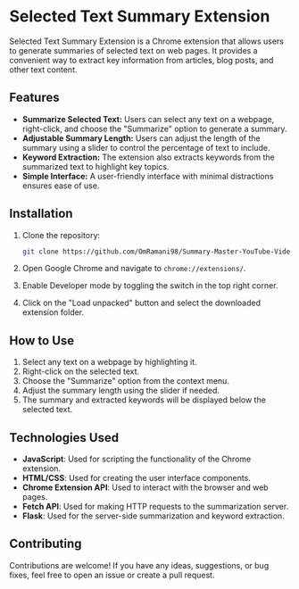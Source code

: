# Selected Text Summary Extension

Selected Text Summary Extension is a Chrome extension that allows users to generate summaries of selected text on web pages. It provides a convenient way to extract key information from articles, blog posts, and other text content.

## Features

- **Summarize Selected Text:** Users can select any text on a webpage, right-click, and choose the "Summarize" option to generate a summary.
- **Adjustable Summary Length:** Users can adjust the length of the summary using a slider to control the percentage of text to include.
- **Keyword Extraction:** The extension also extracts keywords from the summarized text to highlight key topics.
- **Simple Interface:** A user-friendly interface with minimal distractions ensures ease of use.

## Installation

1. Clone the repository:

   ```bash
   git clone https://github.com/OmRamani98/Summary-Master-YouTube-Video-Summary-Extension.git
2. Open Google Chrome and navigate to `chrome://extensions/`.
3. Enable Developer mode by toggling the switch in the top right corner.
4. Click on the "Load unpacked" button and select the downloaded extension folder.

## How to Use

1. Select any text on a webpage by highlighting it.
2. Right-click on the selected text.
3. Choose the "Summarize" option from the context menu.
4. Adjust the summary length using the slider if needed.
5. The summary and extracted keywords will be displayed below the selected text.

## Technologies Used

- **JavaScript**: Used for scripting the functionality of the Chrome extension.
- **HTML/CSS**: Used for creating the user interface components.
- **Chrome Extension API**: Used to interact with the browser and web pages.
- **Fetch API**: Used for making HTTP requests to the summarization server.
- **Flask**: Used for the server-side summarization and keyword extraction.

## Contributing

Contributions are welcome! If you have any ideas, suggestions, or bug fixes, feel free to open an issue or create a pull request.


